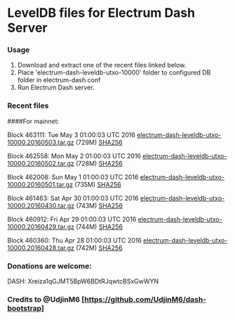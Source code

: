 # LevelDB files for Electrum Dash Server

### Usage

1. Download and extract one of the recent files linked below.
2. Place 'electrum-dash-leveldb-utxo-10000' folder to configured DB folder in electrum-dash.conf
3. Run Electrum Dash server.

### Recent files

####For mainnet:

Block 463111: Tue May  3 01:00:03 UTC 2016 [electrum-dash-leveldb-utxo-10000.20160503.tar.gz](https://transfer.sh/JJn7C/electrum-dash-leveldb-utxo-10000.20160503.tar.gz) (729M) [SHA256](https://transfer.sh/wDL13/electrum-dash-leveldb-utxo-10000.20160503.tar.gz.sha256)

Block 462558: Mon May  2 01:00:03 UTC 2016 [electrum-dash-leveldb-utxo-10000.20160502.tar.gz](https://transfer.sh/3Rv9t/electrum-dash-leveldb-utxo-10000.20160502.tar.gz) (728M) [SHA256](https://transfer.sh/15Jzsl/electrum-dash-leveldb-utxo-10000.20160502.tar.gz.sha256)

Block 462008: Sun May  1 01:00:03 UTC 2016 [electrum-dash-leveldb-utxo-10000.20160501.tar.gz](https://transfer.sh/jQ0rM/electrum-dash-leveldb-utxo-10000.20160501.tar.gz) (735M) [SHA256](https://transfer.sh/4JAi1/electrum-dash-leveldb-utxo-10000.20160501.tar.gz.sha256)

Block 461463: Sat Apr 30 01:00:03 UTC 2016 [electrum-dash-leveldb-utxo-10000.20160430.tar.gz](https://transfer.sh/ovrtG/electrum-dash-leveldb-utxo-10000.20160430.tar.gz) (743M) [SHA256](https://transfer.sh/XOnF/electrum-dash-leveldb-utxo-10000.20160430.tar.gz.sha256)

Block 460912: Fri Apr 29 01:00:03 UTC 2016 [electrum-dash-leveldb-utxo-10000.20160429.tar.gz](https://transfer.sh/wOh2Z/electrum-dash-leveldb-utxo-10000.20160429.tar.gz) (744M) [SHA256](https://transfer.sh/10qclx/electrum-dash-leveldb-utxo-10000.20160429.tar.gz.sha256)

Block 460360: Thu Apr 28 01:00:03 UTC 2016 [electrum-dash-leveldb-utxo-10000.20160428.tar.gz](https://transfer.sh/MbPai/electrum-dash-leveldb-utxo-10000.20160428.tar.gz) (742M) [SHA256](https://transfer.sh/HuNeM/electrum-dash-leveldb-utxo-10000.20160428.tar.gz.sha256)

### Donations are welcome:

DASH: Xreiza1qGJMT5BpW6BDtRJqwtcBSxGwWYN

### Credits to @UdjinM6 [https://github.com/UdjinM6/dash-bootstrap]
